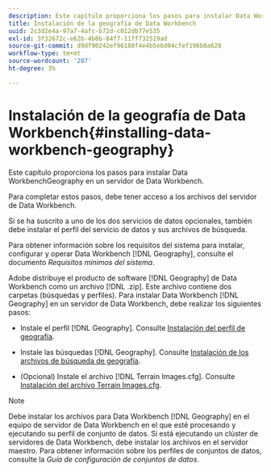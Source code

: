 ```yaml
---
description: Este capítulo proporciona los pasos para instalar Data WorkbenchGeography en un servidor de Data Workbench.
title: Instalación de la geografía de Data Workbench
uuid: 2c3d2e4a-97a7-4afc-b72d-c012db77e535
exl-id: 3f32672c-e62b-4b8b-84f7-11ff732519ad
source-git-commit: d9df90242ef96188f4e4b5e6d04cfef196b0a628
workflow-type: tm+mt
source-wordcount: '207'
ht-degree: 3%

---
```


# Instalación de la geografía de Data Workbench{#installing-data-workbench-geography}

Este capítulo proporciona los pasos para instalar Data WorkbenchGeography en un servidor de Data Workbench.

Para completar estos pasos, debe tener acceso a los archivos del servidor de Data Workbench.

Si se ha suscrito a uno de los dos servicios de datos opcionales, también debe instalar el perfil del servicio de datos y sus archivos de búsqueda.

Para obtener información sobre los requisitos del sistema para instalar, configurar y operar Data Workbench [!DNL Geography], consulte el documento *Requisitos mínimos del sistema*.

Adobe distribuye el producto de software [!DNL Geography] de Data Workbench como un archivo [!DNL .zip]. Este archivo contiene dos carpetas (búsquedas y perfiles). Para instalar Data Workbench [!DNL Geography] en un servidor de Data Workbench, debe realizar los siguientes pasos:

* Instale el perfil [!DNL Geography]. Consulte [Instalación del perfil de geografía](../../../home/c-geo-oview/c-inst-geo/t-inst-geo-prof.md).

* Instale las búsquedas [!DNL Geography]. Consulte [Instalación de los archivos de búsqueda de geografía](../../../home/c-geo-oview/c-inst-geo/t-inst-lkp-files.md).

* (Opcional) Instale el archivo [!DNL Terrain Images.cfg]. Consulte [Instalación del archivo Terrain Images.cfg](../../../home/c-geo-oview/c-inst-geo/t-inst-trn-imgs-file.md).

>[!NOTE]
>
>Debe instalar los archivos para Data Workbench [!DNL Geography] en el equipo de servidor de Data Workbench en el que esté procesando y ejecutando su perfil de conjunto de datos. Si está ejecutando un clúster de servidores de Data Workbench, debe instalar los archivos en el servidor maestro. Para obtener información sobre los perfiles de conjuntos de datos, consulte la *Guía de configuración de conjuntos de datos*.
